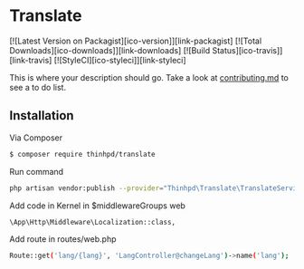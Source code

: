 # Translate

[![Latest Version on Packagist][ico-version]][link-packagist]
[![Total Downloads][ico-downloads]][link-downloads]
[![Build Status][ico-travis]][link-travis]
[![StyleCI][ico-styleci]][link-styleci]

This is where your description should go. Take a look at [contributing.md](contributing.md) to see a to do list.

## Installation

Via Composer

``` bash
$ composer require thinhpd/translate
```
Run command
``` bash
php artisan vendor:publish --provider="Thinhpd\Translate\TranslateServiceProvider"
```

Add code in Kernel in $middlewareGroups web
``` bash
\App\Http\Middleware\Localization::class,
```

Add route in routes/web.php
``` bash
Route::get('lang/{lang}', 'LangController@changeLang')->name('lang');
```